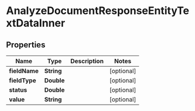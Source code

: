 

# AnalyzeDocumentResponseEntityTextDataInner


## Properties

| Name | Type | Description | Notes |
|------------ | ------------- | ------------- | -------------|
|**fieldName** | **String** |  |  [optional] |
|**fieldType** | **Double** |  |  [optional] |
|**status** | **Double** |  |  [optional] |
|**value** | **String** |  |  [optional] |



